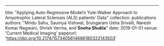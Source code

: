 ---
title: "Applying Auto-Regressive Model’s Yule-Walker Approach to Amyotrophic Lateral Sclerosis (ALS) patients’ Data"
collection: publications
authors: "Mridu Sahu, Saumya Vishwal, Srungaram Usha Srivalli, Naresh Kumar Nagwani, Shrish Verma, and **Sneha Shukla**"
date: 2019-01-01
venue: 'Current Medical Imaging'
paperurl: 'https://doi.org/10.2174/1573405614666180322143503'